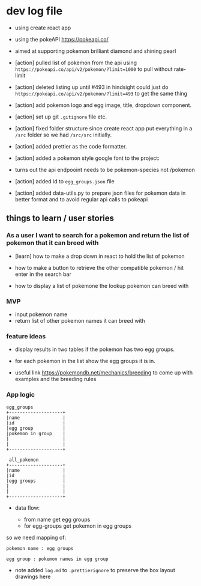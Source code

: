 # dev log file

- using create react app
- using the pokeAPI https://pokeapi.co/
- aimed at supporting pokemon brilliant diamond and shining pearl
- [action] pulled list of pokemon from the api using `https://pokeapi.co/api/v2/pokemon/?limit=1000` to pull without rate-limit
- [action] deleted listing up until #493 in hindsight could just do `https://pokeapi.co/api/v2/pokemon/?limit=493` to get the same thing

- [action] add pokemon logo and egg image, title, dropdown component.
- [action] set up git `.gitignore` file etc.
- [action] fixed folder structure since create react app put everything in a `/src` folder so we had `/src/src` initially.
- [action] added prettier as the code formatter.
- [action] added a pokemon style google font to the project:

- turns out the api endpooint needs to be pokemon-species not /pokemon

- [action] added id to `egg_groups.json` file
- [action] added data-utils.py to prepare json files for pokemon data in better format and to avoid regular api calls to pokeapi

## things to learn / user stories

### As a user I want to search for a pokemon and return the list of pokemon that it can breed with

- [learn] how to make a drop down in react to hold the list of pokemon

- how to make a button to retrieve the other compatible pokemon / hit enter in the search bar
- how to display a list of pokemone the lookup pokemon can breed with

### MVP

- input pokemon name
- return list of other pokemon names it can breed with

### feature ideas

- display results in two tables if the pokemon has two egg groups.
- for each pokemon in the list show the egg groups it is in.

- useful link https://pokemondb.net/mechanics/breeding to come up with examples and the breeding rules

### App logic

```
egg_groups
+--------------------+
|name                |
|id                  |
|egg group           |
|pokemon in group    |
|                    |
|                    |
+--------------------+

 all_pokemon
+--------------------+
|name                |
|id                  |
|egg groups          |
|                    |
|                    |
+--------------------+
```

- data flow:

  - from name get egg groups
  - for egg-groups get pokemon in egg groups

so we need mapping of:

```
pokemon name : egg groups

egg group : pokemon names in egg group
```

- note added `log.md` to `.prettierignore` to preserve the box layout drawings here

